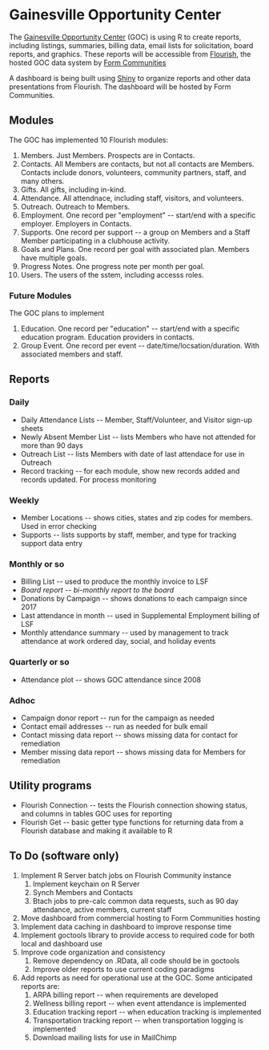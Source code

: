 # Gainesville Opportunity Center

The [Gainesville Opportunity Center](https://goclubhouse.org) (GOC) is using R to create reports, including listings,
summaries, billing data, email lists for solicitation, board reports, and graphics.  These reports will be accessible from [Flourish](https://clubhousedata.org/), the hosted GOC data system by [Form Communities](https://formcommunities.org/)

A dashboard is being built using [Shiny](https://shiny.rstudio.com/) to organize reports and other data presentations from Flourish.  The dashboard will be hosted by Form Communities.

## Modules

The GOC has implemented 10 Flourish modules:

1. Members. Just Members.  Prospects are in Contacts.
1. Contacts. All Members are contacts, but not all contacts are Members.  Contacts include donors, volunteers, community partners, staff, and many others.
1. Gifts. All gifts, including in-kind.
1. Attendance.  All attendnace, including staff, visitors, and volunteers.
1. Outreach.  Outreach to Members.
1. Employment.  One record per "employment" -- start/end with a specific employer.  Employers in Contacts.
1. Supports.  One record per support -- a group on Members and a Staff Member participating in a clubhouse activity.
1. Goals and Plans.  One record per goal with associated plan.  Members have multiple goals.
1. Progress Notes.  One progress note per month per goal.
1. Users.  The users of the sstem, including accesss roles.

### Future Modules

The GOC plans to implement

1. Education.  One record per "education" -- start/end with a specific education program.  Education providers in contacts.
1. Group Event.  One record per event -- date/time/locsation/duration.  With associated members and staff.

## Reports

### Daily

* Daily Attendance Lists -- Member, Staff/Volunteer, and Visitor sign-up sheets
* Newly Absent Member List -- lists Members who have not attended for more than 90 days
* Outreach List -- lists Members with date of last attendace for use in Outreach
* Record tracking -- for each module, show new records added and records updated. For process monitoring

### Weekly

* Member Locations -- shows cities, states and zip codes for members.  Used in error checking
* Supports -- lists supports by staff, member, and type for tracking support data entry

### Monthly or so

* Billing List -- used to produce the monthly invoice to LSF
* *Board report -- bi-monthly report to the board*
* Donations by Campaign -- shows donations to each campaign since 2017
* Last attendance in month -- used in Supplemental Employment billing of LSF
* Monthly attendance summary -- used by management to track attendance at work ordered day, social, and holiday events


### Quarterly or so

* Attendance plot -- shows GOC attendance since 2008

### Adhoc

* Campaign donor report -- run for the campaign as needed
* Contact email addresses -- run as needed for bulk email
* Contact missing data report -- shows missing data for contact for remediation
* Member missing data report -- shows missing data for Members for remediation


## Utility programs

* Flourish Connection -- tests the Flourish connection showing status, and columns in tables GOC uses for reporting
* Flourish Get -- basic getter type functions for returning data from a Flourish database and making it available to R

## To Do (software only)


1. Implement R Server batch jobs on Flourish Community instance
    1. Implement keychain on R Server
    1. Synch Members and Contacts
    1. Btach jobs to pre-calc common data requests, such as 90 day attendance, active members, current staff
1. Move dashboard from commercial hosting to Form Communities hosting
1. Implement data caching in dashboard to improve response time
1. Implement goctools library to provide access to required code for both local and dashboard use
1. Improve code organization and consistency
    1. Remove dependency on .RData, all code should be in goctools
    1. Improve older reports to use current coding paradigms
1. Add reports as need for operational use at the GOC.  Some anticipated reports are:
    1. ARPA billing report -- when requirements are developed
    1. Wellness billing report -- when event attendance is implemented
    1. Education tracking report -- when education tracking is implemented
    1. Transportation tracking report -- when transportation logging is implemented
    1. Download mailing lists for use in MailChimp

